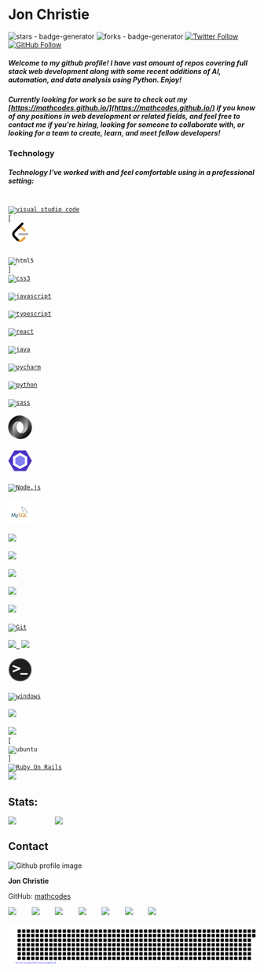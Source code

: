# Jon Christie

![stars - badge-generator](https://img.shields.io/github/stars/MichaelCurrin/badge-generator?style=radical)
![forks - badge-generator](https://img.shields.io/github/forks/MichaelCurrin/badge-generator?style=radical)
[![Twitter Follow](https://img.shields.io/twitter/follow/fullstack112358?style=radical&logo=twitter)](https://twitter.com/fullstack112358)
[![GitHub Follow](https://img.shields.io/github/followers/mathcodes?style=radical&logo=github)](https://github.com/mathcodes)



##### Welcome to my github profile! I have vast amount of repos covering full stack web development along with some recent additions of AI, automation, and data analysis using Python. Enjoy! 

##### Currently looking for work so be sure to check out my [https://mathcodes.github.io/](https://mathcodes.github.io/) if you know of any positions in web development or related fields, and feel free to contact me if you're hiring, looking for someone to collaborate with, or looking for a team to create, learn, and meet fellow developers!  
 
### Technology
##### Technology I've worked with and feel comfortable using in a professional setting:
[<code>
<img alt="visual studio code" width="48px" src="https://img.icons8.com/fluent/240/000000/visual-studio-code-2019.png" />
</code>](https://code.visualstudio.com/)
[<code>
[<code>
<img alt="leetcode" width="48px" src="https://raw.githubusercontent.com/mathcodes/mathcodes/main/assets/img/LC.png" />
</code>](https://leetcode.com/)
<img alt="html5" width="48px" src="https://img.icons8.com/color/240/000000/html-5.png" />
</code>]
[<code>
<img alt="css3" width="48px" src="https://img.icons8.com/color/240/000000/css3.png">
</code>](https://developer.mozilla.org/en-US/docs/Web/CSS)
[<code>
<img alt="javascript" width="48px" src="https://img.icons8.com/color/240/000000/javascript.png" />
</code>](https://developer.mozilla.org/en-US/docs/Web/JavaScript)
[<code>
<img alt="typescript"  src="https://img.icons8.com/color/48/000000/typescript.png">
</code>](https://www.typescriptlang.org/)
[<code>
<img alt="react" width="48px" src="https://img.icons8.com/color/240/000000/react-native.png" />
</code>](https://reactjs.org/)
[<code>
<img alt="java" width="48px" src="https://img.icons8.com/color/240/000000/java-coffee-cup-logo.png">
</code>](https://docs.oracle.com/en/java/)
[<code>
<img alt="pycharm" width="48px" src="https://img.icons8.com/color/240/000000/pycharm.png" />
</code>](https://www.jetbrains.com/pycharm/)
[<code>
<img alt="python" width="48px" src="https://img.icons8.com/color/240/000000/python.png">
</code>](https://www.python.org/)
[<code>
<img alt="sass" width="48px" src="https://img.icons8.com/color/240/000000/sass.png">
</code>](https://sass-lang.com/)
[<code>
<img alt="json" width="48px" src="https://raw.githubusercontent.com/github/explore/80688e429a7d4ef2fca1e82350fe8e3517d3494d/topics/json/json.png">
</code>](https://www.json.org/json-en.html)
[<code>
<img alt="eslint" width="48px" src="https://raw.githubusercontent.com/github/explore/80688e429a7d4ef2fca1e82350fe8e3517d3494d/topics/eslint/eslint.png">
</code>](https://eslint.org/)
[<code>
<img alt="Node.js" width="48px" src="https://img.icons8.com/color/240/000000/nodejs.png">
</code>](https://nodejs.org/en/)
[<code>
<img alt="MySQL" width="48px" src="https://raw.githubusercontent.com/github/explore/80688e429a7d4ef2fca1e82350fe8e3517d3494d/topics/mysql/mysql.png">
</code>](https://dev.mysql.com/)
[<code>
<img src="https://img.icons8.com/color/48/000000/adobe-indesign.png"/>
</code>](https://www.adobe.com/creativecloud.html)
[<code>
<img src="https://img.icons8.com/fluent/48/000000/adobe-photoshop.png"/>
</code>](https://www.adobe.com/creativecloud.html)
[<code>
<img src="https://img.icons8.com/fluent/48/000000/adobe-dreamweaver.png"/>
</code>](https://www.adobe.com/creativecloud.html)
[<code>
<img src="https://img.icons8.com/fluent/48/000000/adobe-illustrator.png"/>
</code>](https://www.adobe.com/creativecloud.html)
[<code>
<img src="https://img.icons8.com/ios/50/ffffff/markdown--v2.png"/>
</code>](https://www.markdownguide.org/)
[<code>
<img alt="Git" width="48px" src="https://img.icons8.com/color/240/000000/git.png">
</code>](https://git-scm.com/)
[<code>
<img src="https://img.icons8.com/ios/50/ffffff/github.png"/>
</code>](https://github.com/)
[<code><img src="https://img.icons8.com/color/48/000000/heroku.png"/>
</code>](www.heroku.com)
[<code>
<img alt="terminal" width="48px" src="https://raw.githubusercontent.com/github/explore/80688e429a7d4ef2fca1e82350fe8e3517d3494d/topics/terminal/terminal.png">
</code>](https://docs.microsoft.com/en-us/windows/terminal/)
[<code>
<img alt="windows" width="48px" src="https://img.icons8.com/color/240/000000/windows-10.png">
</code>](https://www.microsoft.com/en-us/windows)
[<code>
<img width="48px" src="https://img.icons8.com/windows/32/ffffff/amazon-web-services.png"/>
</code>](aws.com)
[<code>
<img src="https://img.icons8.com/color/48/000000/mac-os.png"/>
</code>](https://www.apple.com/)
[<code>
<img alt="ubuntu" width="48px" src="https://img.icons8.com/color/96/000000/ubuntu--v1.png">
</code>]
[<code>
<img alt="Ruby On Rails" width="48px" src="https://img.icons8.com/windows/32/ffffff/ruby-on-rails.png">
</code>](https://ubuntu.com/)
[<code><img src="https://img.icons8.com/color/48/000000/mongodb.png"/>
</code>](www.mongodb.com)


## Stats:
<img src="https://github-readme-stats.vercel.app/api?username=mathcodes&theme=dark&show_icons=true" height="220px" />&nbsp; &nbsp; &nbsp; &nbsp; &nbsp; &nbsp; &nbsp; &nbsp; &nbsp; &nbsp; <img src="https://github-readme-stats.vercel.app/api/top-langs/?username=mathcodes&theme=dark&show_icons=true&&langs_count=5&show_icons=true" height="200px" />

## Contact
<img src="https://avatars0.githubusercontent.com/u/17928947?v=4" alt="Github profile image" width="80px" height="80px" />

__Jon Christie__ 

GitHub: [mathcodes](https://github.com/mathcodes)

[<code><img width="36px" src="https://img.icons8.com/color/48/000000/linkedin.png"/></code>](https://www.linkedin.com/jonchristie)       
[<code><img width="36" src="https://img.icons8.com/color/48/000000/twitter--v2.png"/></code>](https://twitter.com/jonpchristie)       
[<code><img width="36" src="https://img.icons8.com/color/48/000000/youtube-play.png"/></code>](https://www.youtube.com/channel/UC5GFnN-lv8Yuqc9O3b79k6g)       
[<code><img width="36" src="https://img.icons8.com/color/48/000000/facebook.png"/></code>](https://www.facebook.com/jonpchristie)       
[<code><img width="36" src="https://img.icons8.com/color/48/000000/instagram-new--v2.png"/></code>](https://www.instagram.com/fullstack11235)       
[<code><img width="36" src="https://img.icons8.com/color/48/000000/soundcloud.png"/></code>](https://soundcloud.com/jonchristie#/)       
[<code><img width="36" src="https://img.icons8.com/color/48/000000/spotify--v1.png"/></code>](https://open.spotify.com/artist/07S7aLfxH70VAX64g1WuFw?si=tlOj1OMBRLm-y4sY8Lox3Q)

![gitartwork](./gitartwork.svg)
